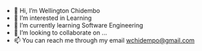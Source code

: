 - 👋 Hi, I’m Wellington Chidembo
- 👀 I’m interested in Learning
- 🌱 I’m currently learning Software Engineering
- 💞️ I’m looking to collaborate on ...
- 📫 You can reach me through my email wchidempo@gmail.com

<!---
Welly-2022/Welly-2022 is a ✨ special ✨ repository because its `README.md` (this file) appears on your GitHub profile.
You can click the Preview link to take a look at your changes.
--->
